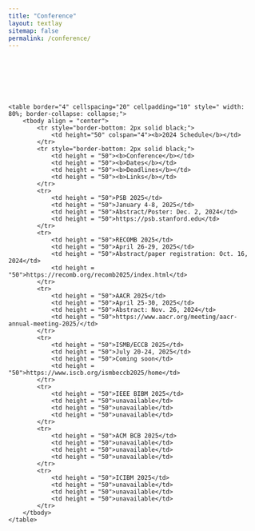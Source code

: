 ```yaml
---
title: "Conference"
layout: textlay
sitemap: false
permalink: /conference/
---
```

<br>
<br>
<br>
<br>
<br>
<html lang="en">
<body style="font-family: Arial, sans-serif; padding: 20px;">
    
    <table border="4" cellspacing="20" cellpadding="10" style=" width: 80%; border-collapse: collapse;">
        <tbody align = "center">
            <tr style="border-bottom: 2px solid black;">
                <td height="50" colspan="4"><b>2024 Schedule</b></td>
            </tr>
            <tr style="border-bottom: 2px solid black;">
                <td height = "50"><b>Conference</b></td>
                <td height = "50"><b>Dates</b></td>
                <td height = "50"><b>Deadlines</b></td>
                <td height = "50"><b>Links</b></td>
            </tr>
            <tr>
                <td height = "50">PSB 2025</td>
                <td height = "50">January 4-8, 2025</td>
                <td height = "50">Abstract/Poster: Dec. 2, 2024</td>
                <td height = "50">https://psb.stanford.edu</td>
            </tr>
            <tr>
                <td height = "50">RECOMB 2025</td>
                <td height = "50">April 26-29, 2025</td>
                <td height = "50">Abstract/paper registration: Oct. 16, 2024</td>
                <td height = "50">https://recomb.org/recomb2025/index.html</td>
            </tr>
            <tr>
                <td height = "50">AACR 2025</td>
                <td height = "50">April 25-30, 2025</td>
                <td height = "50">Abstract: Nov. 26, 2024</td>
                <td height = "50">https://www.aacr.org/meeting/aacr-annual-meeting-2025/</td>
            </tr>
            <tr>
                <td height = "50">ISMB/ECCB 2025</td>
                <td height = "50">July 20-24, 2025</td>
                <td height = "50">Coming soon</td>
                <td height = "50">https://www.iscb.org/ismbeccb2025/home</td>
            </tr>
            <tr>
                <td height = "50">IEEE BIBM 2025</td>
                <td height = "50">unavailable</td>
                <td height = "50">unavailable</td>
                <td height = "50">unavailable</td>
            </tr>
            <tr>
                <td height = "50">ACM BCB 2025</td>
                <td height = "50">unavailable</td>
                <td height = "50">unavailable</td>
                <td height = "50">unavailable</td>
            </tr>
            <tr>
                <td height = "50">ICIBM 2025</td>
                <td height = "50">unavailable</td>
                <td height = "50">unavailable</td>
                <td height = "50">unavailable</td>
            </tr>
        </tbody>
    </table>
</body>
</html>
<br>
<br>
<br>
<br>
<br>
